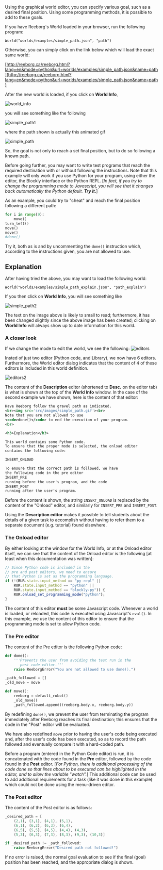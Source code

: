Using the graphical world editor, you can specify various goal, such as
a desired final position.  Using some programming methods, it is possible
to add to these goals.

If you have Reeborg's World loaded in your browser, run the following program:
```
World("worlds/examples/simple_path.json", "path")
```

Otherwise, you can simply click on the link below which will load the exact same world:

[http://reeborg.ca/reeborg.html?lang=en&mode=python&url=worlds/examples/simple_path.json&name=path](http://reeborg.ca/reeborg.html?lang=en&mode=python&url=worlds/examples/simple_path.json&name=path)

After the new world is loaded, if you click on **World Info**,

![world_info][world_info]

[world_info]: ../../src/images/world_info.png


you will see something like the following

![simple_path1][simple_path1]

[simple_path1]: ../../src/images/simple_path1.png

where the path shown is actually this animated gif

![simple_path][simple_path]

[simple_path]: ../../src/images/simple_path.gif

So, the goal is not only to reach a set final position, but to do so
following a known path.

Before going further, you may want to write test programs that reach the required destination with or without following the instructions.
Note that this example will only work if you use Python for your program,
using either the editor, the Blockly interface or the Python REPL.
[_In fact, if you try to change the programming mode to Javascript, you will
see that it changes back automatically the Python default. **Try it.**_]

As an example, you could try to "cheat" and reach the final position
following a different path:

```python
for i in range(9):
    move()
turn_left()
move()
move()
#done()
```

Try it, both as is and by uncommenting the `done()` instruction which,
according to the instructions given, you are not allowed to use.

## Explanation

After having tried the above, you may want to load the following world:

```
World("worlds/examples/simple_path_explain.json", "path_explain")
```

If you then click on **World Info**, you will see something like

![simple_path2][simple_path2]

[simple_path2]: ../../src/images/simple_path_explain.png

The text on the image above is likely to small to read; furthermore, it has
been changed slightly since the above image has been created; clicking on
**World Info** will always show up to date information for this world.

### A closer look

If we change the mode to edit the world, we see the following:
![editors][editors]

[editors]: ../../src/images/editors.png

Insted of just two editor (Python code, and Library), we now have 6 editors. Furthermore, the World editor dialog indicates that the content of 4 of these editors is included in this world definition.

![editors2][editors2]

[editors2]: ../../src/images/editors2.png

The content of the **Description** editor (shortened to **Desc.** on the editor tab) is what is shown at the top of the **World Info** window. In the case of the second example we have shown, here is the content of that editor:

```xml
Have Reeborg follow the gravel path as indicated.
<br><img src='src/images/simple_path.gif'><br>
Note that you are not allowed to use
<code>done()</code> to end the execution of your program.
<br>

<h3>Explanation</h3>

This world contains some Python code.
To ensure that the proper mode is selected, the onload editor
contains the following code:

INSERT_ONLOAD

To ensure that the correct path is followed, we have
the following code in the pre editor
INSERT_PRE
running before the user's program, and the code
INSERT_POST
running after the user's program.
```

Before the content is shown, the string `INSERT_ONLOAD` is replaced by the content of the "Onload" editor, and similarly for `INSERT_PRE` and `INSERT_POST`.

Using the **Description editor** makes it possible to tell students about
the details of a given task to accomplish without having to refer them
to a separate document (e.g. tutorial) found elsewhere.

### The Onload editor

By either looking at the window for the World Info, or at the Onload editor
itself, we can see that the content of the Onload editor is the following
[at least when this documentation was written]:
```javascript
// Since Python code is included in the
// pre and post editors, we need to ensure
// that Python is set as the programming language.
if (!(RUR.state.input_method == "py-repl" ||
    RUR.state.input_method == "python" ||
    RUR.state.input_method == "blockly-py")) {
    RUR.onload_set_programming_mode("python");
}
```
The content of this editor **must** be some Javascript code.
Whenever a world is loaded, or reloaded, this code is executed
using Javascript's `eval()`.  In this example, we use the content
of this editor to ensure that the programming mode is set to allow
Python code.

### The Pre editor

The content of the Pre editor is the following Python code:
```python
def done():
    '''Prevents the user from avoiding the test run in the
       post-code editor.'''
    raise ReeborgError("You are not allowed to use done().")

_path_followed = []
_old_move = move

def move():
    reeborg = default_robot()
    _old_move()
    _path_followed.append((reeborg.body.x, reeborg.body.y))
```

By redefining `done()`, we prevent the user from terminating the program
immediately after Reeborg reaches its final destination; this ensures that
the code in the "Post" editor will be evaluated.


We have also redefined `move` prior to having the user's code
being executed and, after the user's code has been executed,
so as to record the path followed and eventually
compare it with a hard-coded path.

Before a program (entered in the Python Code editor) is run,
it is concatenated with the code found in the **Pre** editor,
followed by the code found in the **Post** editor.
[_For Python, there is additional processing of the code done so that lines
about to be executed can be highlighted in the editor,
and to allow the variable "watch"._]
This additional code can be used to add additional requirements for a task
(like it was done in this example) which could not be done using the
menu-driven editor.

### The Post editor

The content of the Post editor is as follows:
```python
_desired_path = [
    (2,1), (3,1), (4,1), (5,1),
    (6,1), (6,2), (6,3), (6,4),
    (6,5), (5,5), (4,5), (4,4), (4,3),
    (5,3), (6,3), (7,3), (8,3), (9,3), (10,3)]

if _desired_path != _path_followed:
    raise ReeborgError("Desired path not followed!")
```
If no error is raised, the normal goal evaluation to see if the final (goal)
position has been reached, and the appropriate dialog is shown.
